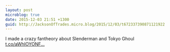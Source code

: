 ```yaml
---
layout: post
microblog: true
date: 2015-12-03 21:51 +1300
guid: http://JacksonOfTrades.micro.blog/2015/12/03/t672337390871121922.html
---
```

I made a crazy fantheory about Slenderman and Tokyo Ghoul [t.co/aWhIOYONF...](https://t.co/aWhIOYONFZ)
